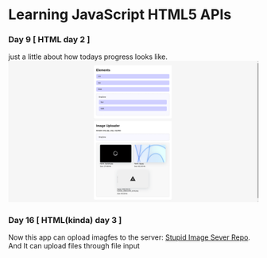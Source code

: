# Learning JavaScript HTML5 APIs

### Day 9 [ HTML day 2 ]
just a little about how todays progress looks like.
![Screenshot](https://github.com/alexvyber/js_html_APIs/blob/main/.github/screenshot1.png)

### Day 16 [ HTML(kinda) day 3 ]
Now this app can opload imagfes to the server: [Stupid Image Sever Repo](https://github.com/alexvyber/StupidImageUploader).
And It can upload files through file input

